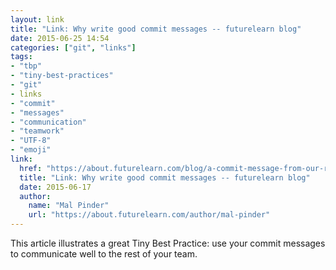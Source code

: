 ```yaml
---
layout: link
title: "Link: Why write good commit messages -- futurelearn blog"
date: 2015-06-25 14:54
categories: ["git", "links"]
tags:
- "tbp"
- "tiny-best-practices"
- "git"
- links
- "commit"
- "messages"
- "communication"
- "teamwork"
- "UTF-8"
- "emoji"
link:
  href: "https://about.futurelearn.com/blog/a-commit-message-from-our-repo-2/"
  title: "Link: Why write good commit messages -- futurelearn blog"
  date: 2015-06-17
  author:
    name: "Mal Pinder"
    url: "https://about.futurelearn.com/author/mal-pinder"
---
```


This article illustrates a great Tiny Best Practice: use your commit
messages to communicate well to the rest of your team.
